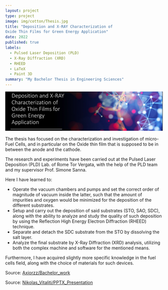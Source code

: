 ```yaml
---
layout: project
type: project
image: img/cotton/Thesis.jpg
title: "Deposition and X-RAY Characterization of
Oxide Thin Films for Green Energy Application"
date: 2022
published: true
labels:
  - Pulsed Laser Deposition (PLD)
  - X-Ray Diffraction (XRD)
  - RHEED
  - LaTeX
  - Paint 3D
summary: "My Bachelor Thesis in Engineering Sciences"
---
```


<img class="img-fluid" src="../img/cotton/Thesis_Header.jpg">

The thesis has focused on the characterization and investigation of micro-Fuel Cells, and in particular on the Oxide thin film that is supposed to be in between the anode and the cathode.

The research and experiments have been carried out at the Pulsed Laser Deposition (PLD) Lab. of Rome Tor Vergata, with the help of the PLD team and my supervisor Prof. Simone Sanna.

Here I have learned to: 
- Operate the vacuum chambers and pumps and set the correct order of magnitude of vacuum inside the latter, such that the amount of impurities and oxygen would be         minimized for the deposition of the different substrates. 
- Setup and carry out the deposition of said substrates (STO, SAO, SDC), along with the ability to analyze and study the quality of such deposition by using the           Reflection High Energy Electron Diffraction (RHEED) technique.
- Separate and detach the SDC substrate from the STO by dissolving the salt layer.
- Analyze the final substrate by X-Ray Diffraction (XRD) analysis, utilizing both the complex machine and software for the mentioned means.

Furthermore, I have acquired slightly more specific knowledge in the fuel cells field, along with the choice of materials for such devices.

Source: <a href="[https://github.com/jogarces/ics-313-text-game](https://github.com/Axiorzz/Bachelor_work/blob/main/Engineering%20Sciences_Thesis.pdf)"><i class="large github icon "></i>Axiorzz/Bachelor_work</a>

Source: <a href="[[https://github.com/jogarces/ics-313-text-game](https://github.com/Axiorzz/Bachelor_work/blob/main/Engineering%20Sciences_Thesis.pdf)](https://github.com/Axiorzz/Bachelor_work/blob/main/Thesis_Presentation.pdf)"><i class="large github icon "></i>Nikolas_Vitaliti/PPTX_Presentation</a>
